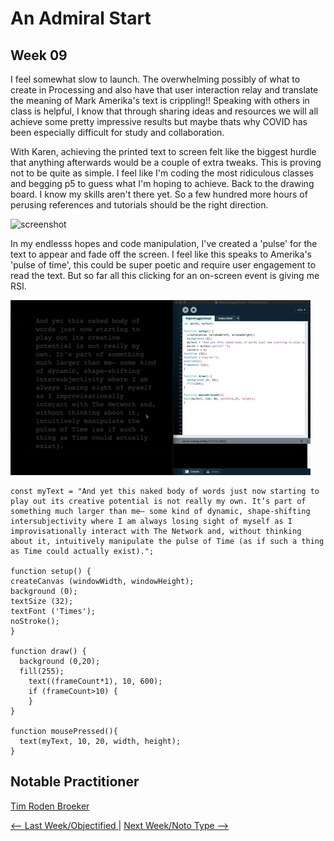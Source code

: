 # An Admiral Start
## Week 09

I feel somewhat slow to launch. The overwhelming possibly of what to create in Processing and also have that user interaction relay and translate the meaning of Mark Amerika's text is crippling!! Speaking with others in class is helpful, I know that through sharing ideas and resources we will all achieve some pretty impressive results but maybe thats why COVID has been especially difficult for study and collaboration.

With Karen, achieving the printed text to screen felt like the biggest hurdle that anything afterwards would be a couple of extra tweaks. This is proving not to be quite as simple. I feel like I'm coding the most ridiculous classes and begging p5 to guess what I'm hoping to achieve. Back to the drawing board. I know my skills aren't there yet. So a few hundred more hours of perusing references and tutorials should be the right direction. 


![screenshot](majortest.jpg)

In my endlesss hopes and code manipulation, I've created a 'pulse' for the text to appear and fade off the screen. I feel like this speaks to Amerika's 'pulse of time', this could be super poetic and require user engagement to read the text. But so far all this clicking for an on-screen event is giving me RSI. 

![](heartbeat.gif)
```
const myText = "And yet this naked body of words just now starting to play out its creative potential is not really my own. It’s part of something much larger than me— some kind of dynamic, shape-shifting intersubjectivity where I am always losing sight of myself as I improvisationally interact with The Network and, without thinking about it, intuitively manipulate the pulse of Time (as if such a thing as Time could actually exist).";

function setup() {
createCanvas (windowWidth, windowHeight);
background (0);
textSize (32); 
textFont ('Times');
noStroke();
}

function draw() {
  background (0,20);
  fill(255);
    text((frameCount*1), 10, 600); 
    if (frameCount>10) {
    } 
}
  
function mousePressed(){
  text(myText, 10, 20, width, height);
}
```

## Notable Practitioner
[Tim Roden Broeker](https://timrodenbroeker.de)

<a href='https://bridieotoole.github.io/codewords/week_08/'> <-- Last Week/Objectified </a> | <a href='https://bridieotoole.github.io/codewords/week_10/'> Next Week/Noto Type --> </a>
